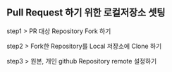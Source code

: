 ## Pull Request 하기 위한 로컬저장소 셋팅

step1 > PR 대상 Repository Fork 하기

step2 > Fork한 Repository를 Local 저장소에 Clone 하기

step3 > 원본, 개인 github Repository remote 설정하기
